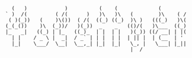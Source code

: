 <pre>

    (   )            )          (    (             (        )          (
  ` )  /(         ( /(      )   )\   )\   (        )\    ( /(     (    )\ )
   ( )(_))   (    )\())  ( /(  ((_) ((_)  )\ )   (((_)   )\())   ))\  (()/(   (
  (_(_())    )\  (_))/   )(_))  _    _   (()/(   )\___  ((_)\   /((_)  /(_))  )\
  |_   _|   ((_) | |_   ((_)_  | |  | |   )(_)) ((/ __| | |(_) (_))   (_) _| ((_)
    | |    / _ \ |  _|  / _` | | |  | |  | || |  | (__  | ' \  / -_)   |  _| (_-<
    |_|    \___/  \__|  \__,_| |_|  |_|   \_, |   \___| |_||_| \___|   |_|   /__/
                                          |__/
</pre>


<!--
<img border="0" width="50%" height="164" align="left" src="https://github-readme-stats.vercel.app/api?username=JRetza&include_all_commits=true&count_private=true&show_icons=true&hide=stars" />

-->



